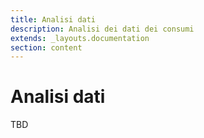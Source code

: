 ```yaml
---
title: Analisi dati
description: Analisi dei dati dei consumi
extends: _layouts.documentation
section: content
---
```


# Analisi dati

TBD
